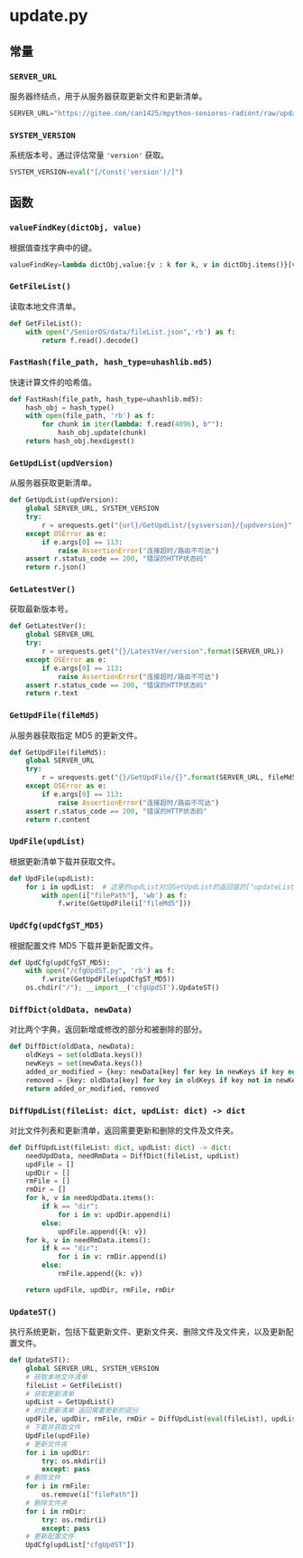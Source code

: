 # update.py

## 常量

### `SERVER_URL`

服务器终结点，用于从服务器获取更新文件和更新清单。
<!-- 
这里 `终结点` 我不知道是否准确, 也可以表达为 `端点`?
主要是需要表达出 Endpoint 这个概念
说起来当时谁起的这个名字()
用 SERVER_ENDPOINT 不行吗
 -->

```python
SERVER_URL="https://gitee.com/can1425/mpython-senioros-radient/raw/update"
```

### `SYSTEM_VERSION`

系统版本号，通过评估常量 `'version'` 获取。

```python
SYSTEM_VERSION=eval("[/Const('version')/]")
```

## 函数

### `valueFindKey(dictObj, value)`

根据值查找字典中的键。

```python
valueFindKey=lambda dictObj,value:{v : k for k, v in dictObj.items()}[value]
```

### `GetFileList()`

读取本地文件清单。

```python
def GetFileList():
    with open("/SeniorOS/data/fileList.json",'rb') as f:
        return f.read().decode()
```

### `FastHash(file_path, hash_type=uhashlib.md5)`

快速计算文件的哈希值。

```python
def FastHash(file_path, hash_type=uhashlib.md5):
    hash_obj = hash_type()
    with open(file_path, 'rb') as f:
        for chunk in iter(lambda: f.read(4096), b""):
            hash_obj.update(chunk)
    return hash_obj.hexdigest()
```

### `GetUpdList(updVersion)`

从服务器获取更新清单。

```python
def GetUpdList(updVersion):
    global SERVER_URL, SYSTEM_VERSION
    try:
        r = urequests.get("{url}/GetUpdList/{sysversion}/{updversion}".format(SERVER_URL, SYSTEM_VERSION, updVersion))
    except OSError as e:
        if e.args[0] == 113:
            raise AssertionError("连接超时/路由不可达")
    assert r.status_code == 200, "错误的HTTP状态码"
    return r.json()
```

### `GetLatestVer()`

获取最新版本号。

```python
def GetLatestVer():
    global SERVER_URL
    try:
        r = urequests.get("{}/LatestVer/version".format(SERVER_URL))
    except OSError as e:
        if e.args[0] == 113:
            raise AssertionError("连接超时/路由不可达")
    assert r.status_code == 200, "错误的HTTP状态码"
    return r.text
```

### `GetUpdFile(fileMd5)`

从服务器获取指定 MD5 的更新文件。

```python
def GetUpdFile(fileMd5):
    global SERVER_URL
    try:
        r = urequests.get("{}/GetUpdFile/{}".format(SERVER_URL, fileMd5))
    except OSError as e:
        if e.args[0] == 113:
            raise AssertionError("连接超时/路由不可达")
    assert r.status_code == 200, "错误的HTTP状态码"
    return r.content
```

### `UpdFile(updList)`

根据更新清单下载并获取文件。

```python
def UpdFile(updList):
    for i in updList:  # 这里的updList对应GetUpdList的返回值的["updateList"]
        with open(i["filePath"], 'wb') as f:
            f.write(GetUpdFile(i["fileMd5"]))
```

### `UpdCfg(updCfgST_MD5)`

根据配置文件 MD5 下载并更新配置文件。

```python
def UpdCfg(updCfgST_MD5):
    with open("/cfgUpdST.py", 'rb') as f:
        f.write(GetUpdFile(updCfgST_MD5))
    os.chdir("/"); __import__('cfgUpdST').UpdateST()
```

### `DiffDict(oldData, newData)`

对比两个字典，返回新增或修改的部分和被删除的部分。

```python
def DiffDict(oldData, newData):
    oldKeys = set(oldData.keys())
    newKeys = set(newData.keys())
    added_or_modified = {key: newData[key] for key in newKeys if key not in oldKeys or newData[key] != oldData[key]}
    removed = {key: oldData[key] for key in oldKeys if key not in newKeys}
    return added_or_modified, removed
```

### `DiffUpdList(fileList: dict, updList: dict) -> dict`

对比文件列表和更新清单，返回需要更新和删除的文件及文件夹。

```python
def DiffUpdList(fileList: dict, updList: dict) -> dict:
    needUpdData, needRmData = DiffDict(fileList, updList)
    updFile = []
    updDir = []
    rmFile = []
    rmDir = []
    for k, v in needUpdData.items():
        if k == "dir":
            for i in v: updDir.append(i)
        else:
            updFile.append({k: v})
    for k, v in needRmData.items():
        if k == "dir":
            for i in v: rmDir.append(i)
        else:
            rmFile.append({k: v})

    return updFile, updDir, rmFile, rmDir
```

### `UpdateST()`

执行系统更新，包括下载更新文件、更新文件夹、删除文件及文件夹，以及更新配置文件。

```python
def UpdateST():
    global SERVER_URL, SYSTEM_VERSION
    # 获取本地文件清单
    fileList = GetFileList()
    # 获取更新清单
    updList = GetUpdList()
    # 对比更新清单 返回需要更新的部分
    updFile, updDir, rmFile, rmDir = DiffUpdList(eval(fileList), updList)
    # 下载并获取文件
    UpdFile(updFile)
    # 更新文件夹
    for i in updDir:
        try: os.mkdir(i)
        except: pass
    # 删除文件
    for i in rmFile:
        os.remove(i["filePath"])
    # 删除文件夹
    for i in rmDir:
        try: os.rmdir(i)
        except: pass
    # 更新配置文件
    UpdCfg(updList["cfgUpdST"])
```

